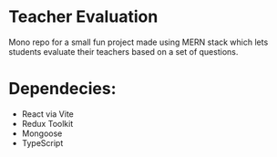 # Teacher Evaluation

Mono repo for a small fun project made using MERN stack which lets students evaluate their teachers based on a set of questions.

# Dependecies:

- React via Vite
- Redux Toolkit
- Mongoose
- TypeScript
